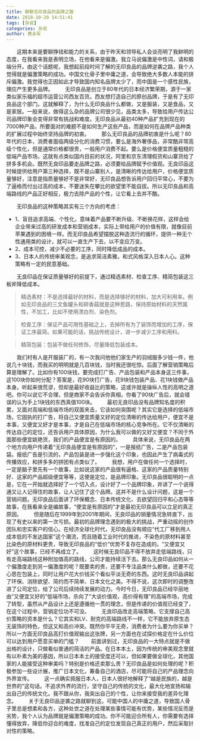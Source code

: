 ```yaml
---
title: 聊聊无印良品的品牌之路
date: 2018-10-20 14:51:41
tags: [杂说]
categories: 杂说
author: 费永军
---
```

&emsp;&emsp;这期本来是要聊挣钱和能力的关系，由于昨天和领导私人会谈亮明了我鲜明的态度，在我看来我是表明立场，在他看来是偏激。我立马说偏激是中性词，请和极端分开。由这个话题呢，我想起前段时间了解的无印良品的品牌逆袭之路，我个人觉得就是偏激策略的成功。中国文化骨子里中庸之道，会导致绝大多数人本能的排斥偏激。我觉得也正因如此才导致国内知名品牌太少了，而中国是一个感性民族，理应产生更多品牌。
&emsp;&emsp;无印良品是创立于80年代的日本经济繁荣期，源于一家类似家乐福的超市运营公司西友百货。西友想打造自己的原创品牌，于是有了无印良品这个部门。这就解释了，为什么无印良品什么都做，又是服装，又是食品，又是家居。一般来说，做得这么杂的品牌公司很少见，品类太多，导致给用户传达公司品牌印象会变得非常有挑战和难度。无印良品从最初40种产品扩充到现在的7000种产品，所要面对的难题不是如何生产这些产品，而是如何在品牌产品种类的扩展过程中始终坚持品牌的初衷。
&emsp;&emsp;那么无印良品的品牌初衷是什么呢？80年代的日本，消费者面临两级分化的消费习惯，要么是海外奢侈品，非常酷非常高级个性化，但是通常价格都很贵，一般用户消费不起。要么是价格便宜质量粗糙的低端产品市场，这就有点类似国内目前的状况，阿里和京东清理假货和山寨货给了拼多多机会。既然无良印品要走品牌之路，必须要给品牌赋予价值观。无良印品这时候提供给用户第三种选择，既不是山寨别人，是清晰的传达给用户，价格便宜质量够好，注意是指质量够好不是非常好，无印良品想告诉用户回归平常心，不要为了逼格而付出过高的成本，不要迷失在攀比的欲望里不能自拔。所以无印良品和高端路线的产品正好相反，极力去除产品的个性，让它看上去并不酷。

&emsp;&emsp;无印良品的这种策略其实有三个方向的考虑：
- 1、盲目追求高端、个性化，意味着产品要不断升级、不断换花样，这样会给企业带来过高的研发成本和营销成本，实际上带给用户的价值有限，就像目前苹果遇到的困境一样。而无印良品希望摆脱这种造流行的循环，提供一种无个性通用类的设计，就可以一直生产下去，以不变应万变。
- 2、成本可控，减少不必要的工序，同时降低成品的成本。
- 3、日本人的传统审美观念，是追求简洁素雅，和式风格深入日本人心。这种策略有一定的民意基础。

&emsp;&emsp;无良印品在保证质量够好的前提下，通过精选素材、检查工序、精简包装这三板斧降低成本。
> 精选素材：不是选择最好的材料，而是选择够好的材料，加大可利用率。例如无印良品的三文鱼罐头和碎香菇就是这种思路，保持原始材料的天然属性，不加工，比如不使用漂白剂、染色剂。

> 检查工序：保证产品可用性基础之上，去掉所有为了装饰而增加的工序，保证工序最简。如果可能的话，挑战传统设计，进一步减少工序和用料。

> 精简包装：包装不做任何修饰，尽量降低包装成本。

&emsp;&emsp;我们村有人是开服装厂的，有一次我问他他们家生产的羽绒服多少钱一件，他说几十块钱，而我买的明明就是几百块钱，当时我还很吃惊。后面了解营销策略后算是理解了。比如你有100块钱，要完成打广告、产品包装和产品本身这三件事，这100块你如何分配？答案是，花90块打广告，花9块钱包装产品、花1块钱做产品本身。听起来很荒谬，但却是最好收益比的策略，这或许就是操纵人性的高明之道吧。你可以说它不合理，但是商家不会告诉你真相，你看了90块广告后，就会错误的认为手上1块钱的东西真值100块。
&emsp;&emsp;最初无良印品没有品牌知名度的积累，又面对高端和低端市场的双面夹击，它该如何突围呢？其实它是选择的低端市场，它固执的打广告，将自己又便宜质量又好的定位清晰的传达给用户，便宜不是本事，又便宜又好才是本事，才是自己在低端市场的核心竞争所在。它不仅清晰的传达自己的定位，还告诉用户具体原因，为什么我可以做的又好又便宜？不同于外面那些便宜姚艳货，我们的产品便宜是有原因的。
&emsp;&emsp;具体来说，无印良品在两个地方向用户传递着“无印良品便宜是有原因的”，一是报纸广告，二是产品包装袋。报纸广告是引流的，产品包装是进一步强化这个印象，也因此产生了病毒式的传播效应，和拼多多的拼团有点类似了。
&emsp;&emsp;我想，用户在做任何一个选择时，一定是脑子里先有一个故事，比如说这家的产品很有逼格、这家的产品质量特别好、这家的产品超级便宜等等，这便是定位，是品牌印象。无印良品很聪明的一点是，它在一开始就选择好了一个切入点，设计好了一个品牌印象，并讲了一个说得通又让人记得住的故事，让人记住了这个品牌。这并不是什么设计问题，这是一个营销问题。无印良品后面讲了环保概念、日本传统文化、去欲望回归平和心态等等故事，在我看来全是编故事，“便宜是有原因的”才是最初无印良品可以立足的真正原因。
&emsp;&emsp;但是随后在1999年到2001年期间，无良印品的销量情况急转直下，出现了有史以来的第一次亏损。最初的品牌理念遇到的极大的挑战，严重动摇的创作团队和忠实客户的信心。在经济全球化时代，无印良品没有顺应“代工厂移到用人成本低的不发达国家”这个潮流，而且随着工业时代的推进，不染色的原材料甚至比染色的原材料更贵，导致无印良品的“低价”优势不复存在造成的。“又便宜又好”这个故事，已经不再成立了。
&emsp;&emsp;这时候无良印品不得不放弃走低端路线，只有走高端路线这种附加值高的路线，公司才能持续活下去。那么无良印品如何从一个偏激度走到另一偏激度的呢？既要卖的贵，还要不专注品类什么都做，还要不花心思在包装上，同时让用户花大价钱买个看似平淡无奇的东西。这时无良印品讲起了环保、消除欲望、简约而不简单、日本文化之美。不得不说，这次即时的调整改进了公司定位，给了公司后续持续发展的动力。今时今日，无印良品已经华丽地由“又便宜又好的”低端市场，杀向了“大谈价值观，高价得有理”的高端市场，完成了转型，虽然从产品设计上还是遵循他一贯的理念，但是传递的价值观已经变了，在这个过程中，营销定位功不可没。
&emsp;&emsp;无良印品改走高端策略，它支撑自己高价策略的资本是什么？它其实和LV、耐克的高端路线不一样，它不能放弃原生态无装饰的特色，但这又和高价冲突。既然你平平无奇，消费者为什么要为你买单？所以一方面无印良品高打价值观输出这张牌，另一方面也在试探价格定在什么价位可以达到用户愿意买单的门槛？
&emsp;&emsp;前面讲到过，无印良品的一大特点就是不做出格的设计，只做看似普通的简洁的产品。在日本本土，因为传统的审美观念里就有以朴素为美的基因，所以日本本土的接受度还可以，但如果要做全球化，其他国家的人能接受这种审美吗？特别是价格还卖那么贵？无印良品是如何处理的呢？积极参加一些设计展，推广日本文化，筹备自己的酒店，尽可能将自己的产品理念向外界宣传。
&emsp;&emsp;这一点确实佩服日本人，日本人很好地解释了“越是民族的，越是世界的”这句话。不追求外界的流行，坚守自己的传统的文化，最大化地宣扬和输出自己的传统文化。我不跟从你，我突出自己的个性，让你来接受我的差异化理念。
&emsp;&emsp;关于无良印品逆袭之路就聊到这。可能中国人的中庸之道，导致国人骨子里总是想柔和各方，这种处世之道在处理某些事情可能有优势，某些情况反而是劣势，我个人认为品牌就是偏激策略的成功。你不可能迎合所有人，你需要有选择懂得放弃，降低你迎合的难度，找准自己的定位发现自己真正的用户，然后采取针对性的策略。
